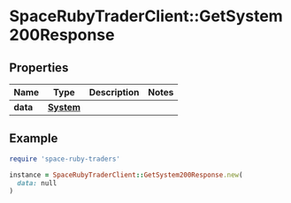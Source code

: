 # SpaceRubyTraderClient::GetSystem200Response

## Properties

| Name | Type | Description | Notes |
| ---- | ---- | ----------- | ----- |
| **data** | [**System**](System.md) |  |  |

## Example

```ruby
require 'space-ruby-traders'

instance = SpaceRubyTraderClient::GetSystem200Response.new(
  data: null
)
```

